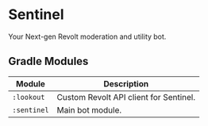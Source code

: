 # Sentinel

Your Next-gen Revolt moderation and utility bot.

## Gradle Modules

| Module      | Description                            |
|-------------|----------------------------------------|
| `:lookout`  | Custom Revolt API client for Sentinel. |
| `:sentinel` | Main bot module.                       |

